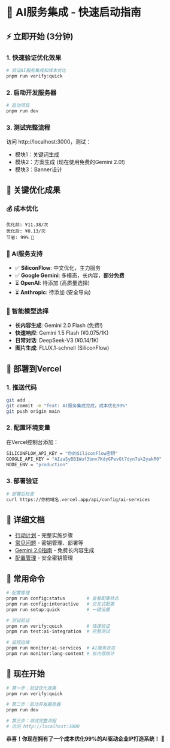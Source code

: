 # 🚀 AI服务集成 - 快速启动指南

## ⚡ 立即开始 (3分钟)

### 1. 快速验证优化效果
```bash
# 验证AI服务集成和成本优化
pnpm run verify:quick
```

### 2. 启动开发服务器
```bash
# 启动项目
pnpm run dev
```

### 3. 测试完整流程
访问 http://localhost:3000，测试：
- 模块1：关键词生成
- 模块2：方案生成 (现在使用免费的Gemini 2.0!)
- 模块3：Banner设计

## 🎯 关键优化成果

### 💰 成本优化
```
优化前: ¥11.38/次
优化后: ¥0.13/次  
节省: 99% 🎉
```

### 🤖 AI服务支持
- ✅ **SiliconFlow**: 中文优化，主力服务
- ✅ **Google Gemini**: 多模态，长内容，**部分免费**
- ⏳ **OpenAI**: 待添加 (高质量选择)
- ⏳ **Anthropic**: 待添加 (安全导向)

### 🧠 智能模型选择
- **长内容生成**: Gemini 2.0 Flash (免费!)
- **快速响应**: Gemini 1.5 Flash (¥0.075/1K)
- **日常对话**: DeepSeek-V3 (¥0.14/1K)
- **图片生成**: FLUX.1-schnell (SiliconFlow)

## 🚀 部署到Vercel

### 1. 推送代码
```bash
git add .
git commit -m "feat: AI服务集成完成，成本优化99%"
git push origin main
```

### 2. 配置环境变量
在Vercel控制台添加：
```bash
SILICONFLOW_API_KEY = "你的SiliconFlow密钥"
GOOGLE_API_KEY = "AIzaSyBB1Wuf3bnv7KdyGPevGt7dyn7ak2yakR0"
NODE_ENV = "production"
```

### 3. 部署验证
```bash
# 部署后检查
curl https://你的域名.vercel.app/api/config/ai-services
```

## 📖 详细文档

- [行动计划](docs/ACTION_PLAN.md) - 完整实施步骤
- [常见问题](docs/FAQ_ANSWERS.md) - 密钥管理、部署等
- [Gemini 2.0指南](docs/GEMINI_2_USAGE.md) - 免费长内容生成
- [配置管理](docs/CONFIG_MANAGEMENT.md) - 安全密钥管理

## 🔧 常用命令

```bash
# 配置管理
pnpm run config:status        # 查看配置状态
pnpm run config:interactive   # 交互式配置
pnpm run setup:quick          # 一键设置

# 测试验证  
pnpm run verify:quick         # 快速验证
pnpm run test:ai-integration  # 完整测试

# 监控运维
pnpm run monitor:ai-services  # AI服务状态
pnpm run monitor:long-content # 长内容统计
```

## 🎉 现在开始

```bash
# 第一步：验证优化效果
pnpm run verify:quick

# 第二步：启动开发服务器
pnpm run dev

# 第三步：测试完整流程
# 访问 http://localhost:3000
```

**恭喜！你现在拥有了一个成本优化99%的AI驱动企业IP打造系统！** 🚀